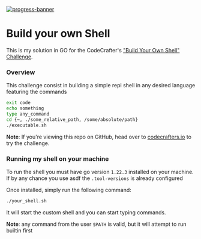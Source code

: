 [![progress-banner](https://backend.codecrafters.io/progress/shell/a0af3094-777c-45ad-92b6-431fccefdeac)](https://app.codecrafters.io/users/diegolopes98?r=2qF)

# Build your own Shell

This is my solution in GO for the CodeCrafter's
["Build Your Own Shell" Challenge](https://app.codecrafters.io/courses/shell/overview).

### Overview

This challenge consist in building a simple repl shell in any desired language featuring the commands

```sh
exit code
echo something
type any_command
cd {~, ./some_relative_path, /some/absolute/path}
./executable.sh
```

**Note**: If you're viewing this repo on GitHub, head over to
[codecrafters.io](https://codecrafters.io) to try the challenge.

### Running my shell on your machine

To run the shell you must have go version `1.22.3` installed on your machine. If by any chance you use asdf the `.tool-versions` is already configured

Once installed, simply run the following command:

```sh
./your_shell.sh
```

It will start the custom shell and you can start typing commands.

**Note**: any command from the user `$PATH` is valid, but it will attempt to run builtin first
